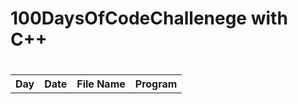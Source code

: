 <h1> 100DaysOfCodeChallenege with C++ </h1>
<table>
 <tr>
  <h1>
    <th>Day</th>
   <th> Date</th>
    <th>File Name</th>
    <th>Program</th>
  </h1>
  </tr>
 
  
</table>

  
